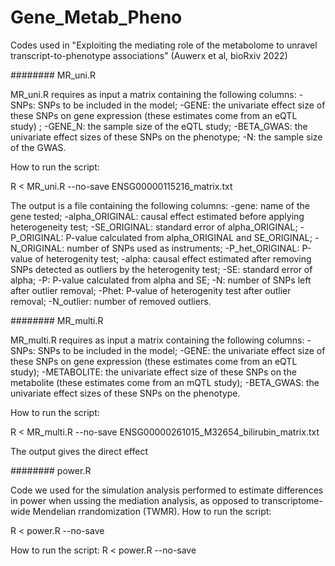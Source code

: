 # Gene_Metab_Pheno
Codes used in "Exploiting the mediating role of the metabolome to unravel transcript-to-phenotype associations" (Auwerx et al, bioRxiv 2022)

######## MR_uni.R

MR_uni.R requires as input a matrix containing the following columns: 
-SNPs: SNPs to be included in the model; 
-GENE: the univariate effect size of these SNPs on gene expression (these estimates come from an eQTL study) ; 
-GENE_N: the sample size of the eQTL study; 
-BETA_GWAS: the univariate effect sizes of these SNPs on the phenotype; 
-N: the sample size of the GWAS.

How to run the script:

R < MR_uni.R --no-save ENSG00000115216_matrix.txt

The output is a file containing the following columns: 
-gene: name of the gene tested;
-alpha_ORIGINAL: causal effect estimated before applying heterogeneity test;
-SE_ORIGINAL: standard error of alpha_ORIGINAL; 
-P_ORIGINAL: P-value calculated from alpha_ORIGINAL and SE_ORIGINAL; 
-N_ORIGINAL: number of SNPs used as instruments; 
-P_het_ORIGINAL: P-value of heterogenity test; 
-alpha: causal effect estimated after removing SNPs detected as outliers by the heterogenity test; 
-SE: standard error of alpha; 
-P: P-value calculated from alpha and SE; 
-N: number of SNPs left after outlier removal; 
-Phet: P-value of heterogenity test after outlier removal; 
-N_outlier: number of removed outliers.


######## MR_multi.R

MR_multi.R requires as input a matrix containing the following columns: 
-SNPs: SNPs to be included in the model; 
-GENE: the univariate effect size of these SNPs on gene expression (these estimates come from an eQTL study); 
-METABOLITE: the univariate effect size of these SNPs on the metabolite (these estimates come from an mQTL study);
 -BETA_GWAS: the univariate effect sizes of these SNPs on the phenotype.

How to run the script:

R < MR_multi.R --no-save ENSG00000261015_M32654_bilirubin_matrix.txt

The output gives the direct effect


######## power.R 

Code we used for the simulation analysis performed to estimate differences in power when ussing the mediation analysis, as opposed to transcriptome-wide Mendelian rrandomization (TWMR).
How to run the script: 

R < power.R --no-save


How to run the script:
R < power.R --no-save

